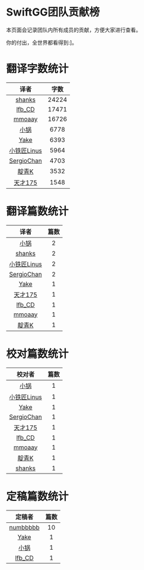 
# SwiftGG团队贡献榜

本页面会记录团队内所有成员的贡献，方便大家进行查看。

你的付出，全世界都看得到:]。

# 翻译字数统计

| 译者 | 字数 |
| :------------: | :------------: |
| [shanks](http://codebuild.me) | 24224 |
| [lfb_CD](http://weibo.com/lfbWb) | 17471 |
| [mmoaay](http://blog.csdn.net/mmoaay) | 16726 |
| [小锅](http://www.swiftyper.com) | 6778 |
| [Yake](http://blog.csdn.net/yake_099) | 6393 |
| [小铁匠Linus](http://weibo.com/linusling) | 5964 |
| [SergioChan](https://github.com/SergioChan) | 4703 |
| [靛青K](http://www.dianqk.org) | 3532 |
| [天才175](http://weibo.com/u/2916092907) | 1548 |


# 翻译篇数统计

| 译者 | 篇数 |
| :------------: | :------------: |
| [小锅](http://www.swiftyper.com) | 2 |
| [shanks](http://codebuild.me) | 2 |
| [小铁匠Linus](http://weibo.com/linusling) | 2 |
| [SergioChan](https://github.com/SergioChan) | 2 |
| [Yake](http://blog.csdn.net/yake_099) | 1 |
| [天才175](http://weibo.com/u/2916092907) | 1 |
| [lfb_CD](http://weibo.com/lfbWb) | 1 |
| [mmoaay](http://blog.csdn.net/mmoaay) | 1 |
| [靛青K](http://www.dianqk.org) | 1 |


# 校对篇数统计

| 校对者 | 篇数 |
| :------------: | :------------: |
| [小锅](http://www.swiftyper.com) | 1 |
| [小铁匠Linus](http://weibo.com/linusling) | 1 |
| [Yake](http://blog.csdn.net/yake_099) | 1 |
| [SergioChan](https://github.com/SergioChan) | 1 |
| [天才175](http://weibo.com/u/2916092907) | 1 |
| [lfb_CD](http://weibo.com/lfbWb) | 1 |
| [mmoaay](http://blog.csdn.net/mmoaay) | 1 |
| [靛青K](http://www.dianqk.org) | 1 |
| [shanks](http://codebuild.me) | 1 |


# 定稿篇数统计

| 定稿者 | 篇数 |
| :------------: | :------------: |
| [numbbbbb](https://github.com/numbbbbb) | 10 |
| [Yake](http://blog.csdn.net/yake_099) | 1 |
| [小锅](http://www.swiftyper.com) | 1 |
| [lfb_CD](http://weibo.com/lfbWb) | 1 |